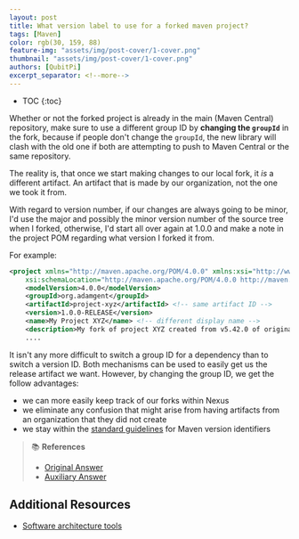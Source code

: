 ```yaml
---
layout: post
title: What version label to use for a forked maven project?
tags: [Maven]
color: rgb(30, 159, 88)
feature-img: "assets/img/post-cover/1-cover.png"
thumbnail: "assets/img/post-cover/1-cover.png"
authors: [QubitPi]
excerpt_separator: <!--more-->
---
```


<!--more-->

* TOC
{:toc}

Whether or not the forked project is already in the main (Maven Central) repository, make sure to use a different group
ID by **changing the `groupId`** in the fork, because if people don't change the `groupId`, the new library will clash
with the old one if both are attempting to push to Maven Central or the same repository.

The reality is, that once we start making changes to our local fork, it _is_ a different artifact. An artifact that is
made by our organization, not the one we took it from.

With regard to version number, if our changes are always going to be minor, I'd use the major and possibly the minor
version number of the source tree when I forked, otherwise, I'd start all over again at 1.0.0 and make a note in the
project POM regarding what version I forked it from.

For example:

```xml
<project xmlns="http://maven.apache.org/POM/4.0.0" xmlns:xsi="http://www.w3.org/2001/XMLSchema-instance"
    xsi:schemaLocation="http://maven.apache.org/POM/4.0.0 http://maven.apache.org/maven-v4_0_0.xsd">
    <modelVersion>4.0.0</modelVersion>
    <groupId>org.adamgent</groupId>
    <artifactId>project-xyz</artifactId> <!-- same artifact ID -->
    <version>1.0.0-RELEASE</version>
    <name>My Project XYZ</name> <!-- different display name -->
    <description>My fork of project XYZ created from v5.42.0 of original sources.</description>
    ....
```

It isn't any more difficult to switch a group ID for a dependency than to switch a version ID. Both mechanisms can be
used to easily get us the release artifact we want. However, by changing the group ID, we get the follow advantages:

- we can more easily keep track of our forks within Nexus
- we eliminate any confusion that might arise from having artifacts from an organization that they did not create
- we stay within the [standard guidelines](http://maven.apache.org/guides/mini/guide-naming-conventions.html) for Maven 
  version identifiers

> 📚 **References**
> 
> - [Original Answer](https://stackoverflow.com/a/20353758/14312712)
> - [Auxiliary Answer](https://stackoverflow.com/questions/12069546/how-to-properly-fork-a-maven-project#comment16121511_12069637)


Additional Resources
--------------------

- [Software architecture tools](https://softwarearchitecture.tools/#modelling-tools)
